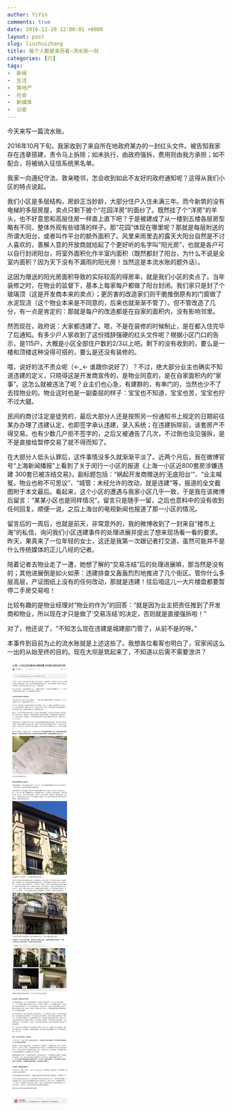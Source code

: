 ```yaml
---
author: YiYin
comments: true
date: 2016-12-28 12:00:01 +0800
layout: post
slug: liushuizhang
title: 每个人都是亲历者—流水账一则
categories: [行]
tags:
-  新闻
-  生活
-  房地产
-  社会
-  新媒体
-  记者
---
```


今天来写一篇流水账。

2016年10月下旬，我家收到了来自所在地政府某办的一封红头文件。被告知我家存在违章搭建，责令马上拆除；如未执行，由政府强拆，费用则由我方承担；如不配合，将被纳入征信系统黑名单。

我家一向遵纪守法、敦亲睦邻，怎会收到如此不友好的政府通知呢？这得从我们小区的特点说起。

我们小区是多层结构，房龄正当妙龄，大部分住户入住未满三年。而今新筑的没有电梯的多层房屋，卖点只剩下披个“花园洋房”的面纱了。既然挂了个“洋房”的羊头，也不好意思和高层住房一样直上直下吧？于是被建成了从一楼到五楼各层房型略有不同、整体外观有些错落的样子。那“花园”体现在哪里呢？那就是每层附送的所谓大阳台，或者叫作平台的额外面积了。风里来雨里去的露天大阳台自然是不讨人喜欢的，善解人意的开放商就给起了个更好听的名字叫“阳光房”，也就是各户可以自行封闭阳台，将室外面积化作半室内面积（既然都封了阳台，为什么不说是全室内面积？因为天下没有不漏雨的阳光房！当然这是本流水账的题外话）。

这因为赠送的阳光房面积导致的实际较高的得房率，就是我们小区的卖点了。当年装修之时，在物业的监督下，基本上每家每户都做了阳台封闭。我们家只是封了个玻璃顶（这是开发商本来的卖点）；更厉害的改造家们则干脆推倒原有的门窗做了水泥现浇（这个物业本来是不同意的，后来也就渐渐不管了）。但不管改造了几分，有一点是肯定的：那就是每户的改造都是在自家的面积内，没有影响邻里。

然而现在，政府说：大家都违建了。嗯，不是在装修的时候制止，是在都入住完毕了后通知。有多少户人家收到了这份措辞强硬的红头文件呢？根据小区门口的告示，是115户，大概是小区全部住户数的2/3以上吧。剩下的没有收到的，要么是一楼和顶楼这种没得可搭的，要么是还没有装修的。

喂，说好的法不责众呢（&larr;_&larr; 谁跟你说好了）？不过，绝大部分业主也确实不知道违建的定义，只晓得这是开发商宣传的，是物业同意的，是在自家面积内的“家事”。这怎么就被违法了呢？业主们也心急，有建群的，有串门的，当然也少不了去找物业的。物业这时也是一副委屈的样子：宝宝也不知道，宝宝也苦，宝宝也拧不过大腿。

民间的商讨注定是徒劳的，最后大部分人还是按照另一份通知书上规定的日期前往某办办理了违建认定，也即签字承认违建，录入系统；在违建拆除前，该套房产不得交易。也有少数几户拒不签字的，之后又被通告了几次，不过倒也没见强拆，是不是直接给暂停交易了就不得而知了。

在大部分人低头认罪后，这件事情没多久就渐渐平淡了。近两个月后，我在微博官号“上海新闻播报”上看到了关于闵行一小区的报道《上海一小区近800套房涉嫌违建 300套已被冻结交易》，副标题包括：“祸起开发商赠送的‘无底阳台’”、“业主喊冤，物业也称不可思议”、“城管：未经允许的改动，就是违建”等，报道的全文截图附于本文最后。看起来，这个小区的遭遇与我家小区几乎一致，于是我在该微博后留言：“某某小区也是同样情况”。留言只是随手一留，之后也意料中的没有收到任何回复。顺便一说，之后上海台的电视新闻也报道了那一小区的情况。

留言后的一周后，也就是前天，非常意外的，我的微博收到了一封来自“楼市上海”的私信，询问我们小区违建事件的处理进展并提出了想来现场看一看的要求。昨天，果真来了一位年轻的女士，这还是我第一次跟记者打交道，虽然可能并不是什么传统媒体的正儿八经的记者。

陪着记者去物业走了一遭，她想了解的“交易冻结”后的处理进展嘛，那当然是没有的；其他进展倒是如火如荼：违建排查又轰轰烈烈地推进了几个街区。管你什么多层高层，产证图纸上没有的任何改动，那就是违建！往后咱这儿一大片楼盘都要暂停二手房交易啦！

比较有趣的是物业经理对“物业的作为”的回答：“就是因为业主把责任推到了开发商和物业，所以现在才只是做了‘交易冻结’的决定，否则就是直接强拆啦！”

对了，他还说了，“不知怎么现在违建是城建部门管了，从前不是的呀。”

本事件到目前为止的流水账就是上述这些了。我想各位看客也明白了，官家闹这么一出的从始至终的目的。现在大坝是筑起来了，不知道以后需不需要泄洪？

![《上海新闻播报》报道](/public/images/weijian.jpg)


